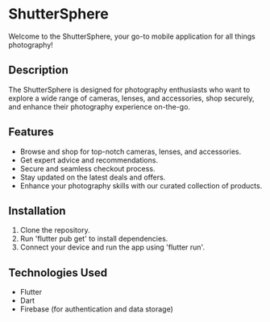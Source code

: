 # ShutterSphere

Welcome to the ShutterSphere, your go-to mobile application for all things photography!

## Description

The ShutterSphere is designed for photography enthusiasts who want to explore a wide range of cameras, lenses, and accessories, shop securely, and enhance their photography experience on-the-go.

## Features

- Browse and shop for top-notch cameras, lenses, and accessories.
- Get expert advice and recommendations.
- Secure and seamless checkout process.
- Stay updated on the latest deals and offers.
- Enhance your photography skills with our curated collection of products.

## Installation

1. Clone the repository.
2. Run 'flutter pub get' to install dependencies.
3. Connect your device and run the app using 'flutter run'.

## Technologies Used

- Flutter
- Dart
- Firebase (for authentication and data storage)
